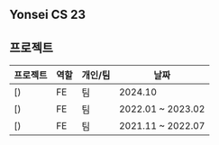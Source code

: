 ## Yonsei CS 23 

## 프로젝트

| 프로젝트 | 역할 | 개인/팀 | 날짜 |
|-----------|----------------|----------|----------------|
| [) | FE | 팀 | 2024.10  |
| [) | FE | 팀 | 2022.01 ~ 2023.02 |
| [) | FE | 팀 | 2021.11 ~ 2022.07 |
